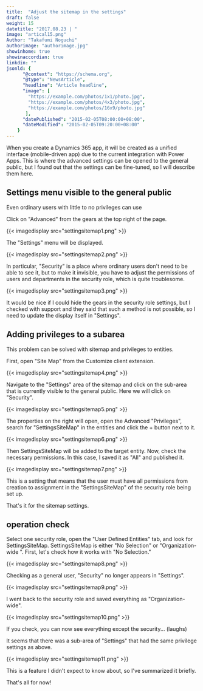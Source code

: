 ```yaml
---
title:  "Adjust the sitemap in the settings"
draft: false
weight: 15
datetitle: "2017.08.23 | "
image: "artical15.png"
Author: "Takafumi Noguchi"
authorimage: "authorimage.jpg"
showinhome: true
showinaccordian: true
linkdin: ""
jsonld: {
      "@context": "https://schema.org",
      "@type": "NewsArticle",
      "headline": "Article headline",
      "image": [
        "https://example.com/photos/1x1/photo.jpg",
        "https://example.com/photos/4x3/photo.jpg",
        "https://example.com/photos/16x9/photo.jpg"
       ],
      "datePublished": "2015-02-05T08:00:00+08:00",
      "dateModified": "2015-02-05T09:20:00+08:00"
    }
---
```

<!-- Intro  -->
When you create a Dynamics 365 app, it will be created as a unified interface (mobile-driven app) due to the current integration with Power Apps. This is where the advanced settings can be opened to the general public, but I found out that the settings can be fine-tuned, so I will describe them here.


## Settings menu visible to the general public
Even ordinary users with little to no privileges can use

Click on "Advanced" from the gears at the top right of the page.
<!-- Image= settingsitemap1.png -->
{{< imagedisplay src="settingsitemap1.png" >}}

The "Settings" menu will be displayed.
<!-- Image= settingsitemap2.png -->
{{< imagedisplay src="settingsitemap2.png" >}}

In particular, "Security" is a place where ordinary users don't need to be able to see it, but to make it invisible, you have to adjust the permissions of users and departments in the security role, which is quite troublesome.
<!-- Image= settingsitemap3.png -->
{{< imagedisplay src="settingsitemap3.png" >}}

It would be nice if I could hide the gears in the security role settings, but I checked with support and they said that such a method is not possible, so I need to update the display itself in "Settings".

## Adding privileges to a subarea
This problem can be solved with sitemap and privileges to entities.

First, open "Site Map" from the Customize client extension.
<!-- Image= settingsitemap4.png -->
{{< imagedisplay src="settingsitemap4.png" >}}

Navigate to the "Settings" area of the sitemap and click on the sub-area that is currently visible to the general public. Here we will click on "Security".
<!-- Image= settingsitemap5.png -->
{{< imagedisplay src="settingsitemap5.png" >}}

The properties on the right will open, open the Advanced "Privileges", search for "SettingsSiteMap" in the entities and click the + button next to it.
<!-- Image= settingsitemap6.png -->
{{< imagedisplay src="settingsitemap6.png" >}}

Then SettingsSiteMap will be added to the target entity. Now, check the necessary permissions. In this case, I saved it as "All" and published it.
<!-- Image= settingsitemap7.png -->
{{< imagedisplay src="settingsitemap7.png" >}}

This is a setting that means that the user must have all permissions from creation to assignment in the "SettingsSiteMap" of the security role being set up.

That's it for the sitemap settings.

## operation check
Select one security role, open the "User Defined Entities" tab, and look for SettingsSiteMap. SettingsSiteMap is either "No Selection" or "Organization-wide ". First, let's check how it works with "No Selection."
<!-- Image= settingsitemap8.png -->
{{< imagedisplay src="settingsitemap8.png" >}}

Checking as a general user, "Security" no longer appears in "Settings".
<!-- Image= settingsitemap9.png -->
{{< imagedisplay src="settingsitemap9.png" >}}

I went back to the security role and saved everything as "Organization-wide".
<!-- Image= settingsitemap10.png -->
{{< imagedisplay src="settingsitemap10.png" >}}

If you check, you can now see everything except the security... (laughs)

It seems that there was a sub-area of "Settings" that had the same privilege settings as above.
<!-- Image= settingsitemap11.png -->
{{< imagedisplay src="settingsitemap11.png" >}}

This is a feature I didn't expect to know about, so I've summarized it briefly.

That's all for now!
